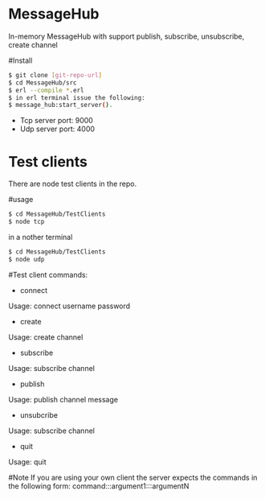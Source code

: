 # MessageHub
In-memory MessageHub with support publish, subscribe, unsubscribe, create channel


#Install
```sh
$ git clone [git-repo-url]
$ cd MessageHub/src
$ erl --compile *.erl 
$ in erl terminal issue the following:
$ message_hub:start_server().
```
- Tcp server port: 9000
- Udp server port: 4000

# Test clients
There are node test clients in the repo.

#usage
```sh
$ cd MessageHub/TestClients
$ node tcp
```
in a nother terminal 
```sh
$ cd MessageHub/TestClients
$ node udp
```
#Test client commands:
- connect

 Usage: connect username password  

- create

 Usage: create channel

- subscribe

 Usage: subscribe channel

- publish

 Usage: publish channel message

- unsubcribe

 Usage: subscribe channel

- quit

 Usage: quit

#Note
If you are using your own client the server expects the commands in the following form:
command:::argument1:::argumentN


